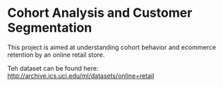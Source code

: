 # Cohort Analysis and Customer Segmentation
 
This project is aimed at understanding cohort behavior and ecommerce retention by an online retail store.

Teh dataset can be found here: http://archive.ics.uci.edu/ml/datasets/online+retail
